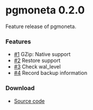 # pgmoneta 0.2.0

Feature release of pgmoneta.

### Features

* [#1](https://github.com/pgmoneta/pgmoneta/issues/1) GZip: Native support
* [#2](https://github.com/pgmoneta/pgmoneta/issues/2) Restore support
* [#3](https://github.com/pgmoneta/pgmoneta/issues/3) Check wal_level
* [#4](https://github.com/pgmoneta/pgmoneta/issues/4) Record backup information

### Download

* [Source code](https://github.com/pgmoneta/pgmoneta/releases/download/0.2.0/pgmoneta-0.2.0.tar.gz)